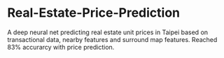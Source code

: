 # Real-Estate-Price-Prediction
A deep neural net predicting real estate unit prices in Taipei based on transactional data, nearby features and surround map features.
Reached 83% accurarcy with price prediction.
